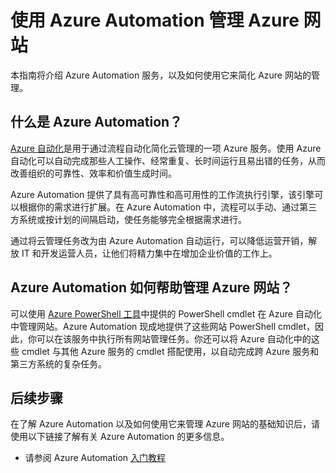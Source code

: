 <properties
	pageTitle="使用 Azure Automation 管理 Azure 网站"
	description="了解如何使用 Azure Automation 服务来管理 Azure 网站。"
	services="app-service\web, automation"
	documentationCenter=""
	authors="csand-msft"
	manager="eamono"
	editor=""/>

<tags
	ms.service="web-sites"
	ms.date="10/28/2015"
	wacn.date="12/17/2015"/>



# 使用 Azure Automation 管理 Azure 网站

本指南将介绍 Azure Automation 服务，以及如何使用它来简化 Azure 网站的管理。

## 什么是 Azure Automation？

[Azure 自动化](/home/features/automation/)是用于通过流程自动化简化云管理的一项 Azure 服务。使用 Azure 自动化可以自动完成那些人工操作、经常重复、长时间运行且易出错的任务，从而改善组织的可靠性、效率和价值生成时间。

Azure Automation 提供了具有高可靠性和高可用性的工作流执行引擎，该引擎可以根据你的需求进行扩展。在 Azure Automation 中，流程可以手动、通过第三方系统或按计划的间隔启动，使任务能够完全根据需求进行。

通过将云管理任务改为由 Azure Automation 自动运行，可以降低运营开销，解放 IT 和开发运营人员，让他们将精力集中在增加企业价值的工作上。


## Azure Automation 如何帮助管理 Azure 网站？

可以使用 [Azure PowerShell 工具](https://msdn.microsoft.com/zh-cn/library/azure/jj156055.aspx)中提供的 PowerShell cmdlet 在 Azure 自动化中管理网站。Azure Automation 现成地提供了这些网站 PowerShell cmdlet，因此，你可以在该服务中执行所有网站管理任务。你还可以将 Azure 自动化中的这些 cmdlet 与其他 Azure 服务的 cmdlet 搭配使用，以自动完成跨 Azure 服务和第三方系统的复杂任务。


## 后续步骤

在了解 Azure Automation 以及如何使用它来管理 Azure 网站的基础知识后，请使用以下链接了解有关 Azure Automation 的更多信息。

* 请参阅 Azure Automation [入门教程](/documentation/articles/automation-intro)
 

<!---HONumber=Mooncake_1207_2015-->
